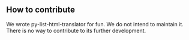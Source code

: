 ## How to contribute

We wrote py-list-html-translator for fun.  We do not intend to maintain it.  There is no way to contribute to its further development.


